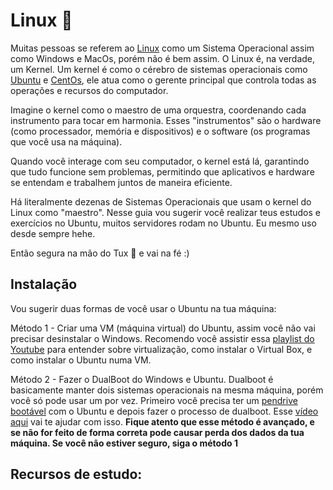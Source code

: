 # Linux 🐧
Muitas pessoas se referem ao [Linux](https://github.com/torvalds/linux) como um Sistema Operacional assim como Windows e MacOs, porém não é bem assim. O Linux é, na verdade, um Kernel. 
Um kernel é como o cérebro de sistemas operacionais como [Ubuntu](https://ubuntu.com/) e [CentOs](https://www.centos.org/), ele atua como o gerente principal que controla todas as operações e recursos do computador. 

Imagine o kernel como o maestro de uma orquestra, coordenando cada instrumento para tocar em harmonia. Esses "instrumentos" são o hardware (como processador, memória e dispositivos) e o software (os programas que você usa na máquina). 

Quando você interage com seu computador, o kernel está lá, garantindo que tudo funcione sem problemas, permitindo que aplicativos e hardware se entendam e trabalhem juntos de maneira eficiente.

Há literalmente dezenas de Sistemas Operacionais que usam o kernel do Linux como "maestro". Nesse guia vou sugerir você realizar teus estudos e exercícios no Ubuntu, muitos servidores rodam no Ubuntu. Eu mesmo uso desde sempre hehe.

Então segura na mão do Tux 🐧 e vai na fé :)

## Instalação
Vou sugerir duas formas de você usar o Ubuntu na tua máquina:

Método 1 - Criar uma VM (máquina virtual) do Ubuntu, assim você não vai precisar desinstalar o Windows. Recomendo você assistir essa [playlist do Youtube](https://www.youtube.com/watch?v=xzOmCxZSQWw&list=PLAp37wMSBouCqJnY-Qck_XDwplEud3ELc&ab_channel=HardwareRedesBrasil) para entender sobre virtualização, como instalar o Virtual Box, e como instalar o Ubuntu numa VM.


Método 2 - Fazer o DualBoot do Windows e Ubuntu. Dualboot é basicamente manter dois sistemas operacionais na mesma máquina, porém você só pode usar um por vez. Primeiro você precisa ter um [pendrive bootável](https://www.youtube.com/watch?v=fekbCvIGwSI&ab_channel=ROVEEb) com o Ubuntu e depois fazer o processo de dualboot. Esse [vídeo aqui](https://www.youtube.com/watch?v=VK4eCi7ktCE&ab_channel=LSRSolu%C3%A7%C3%B5es) vai te ajudar com isso. **Fique atento que esse método é avançado, e se não for feito de forma correta pode causar perda dos dados da tua máquina. Se você não estiver seguro, siga o método 1**


## Recursos de estudo:
